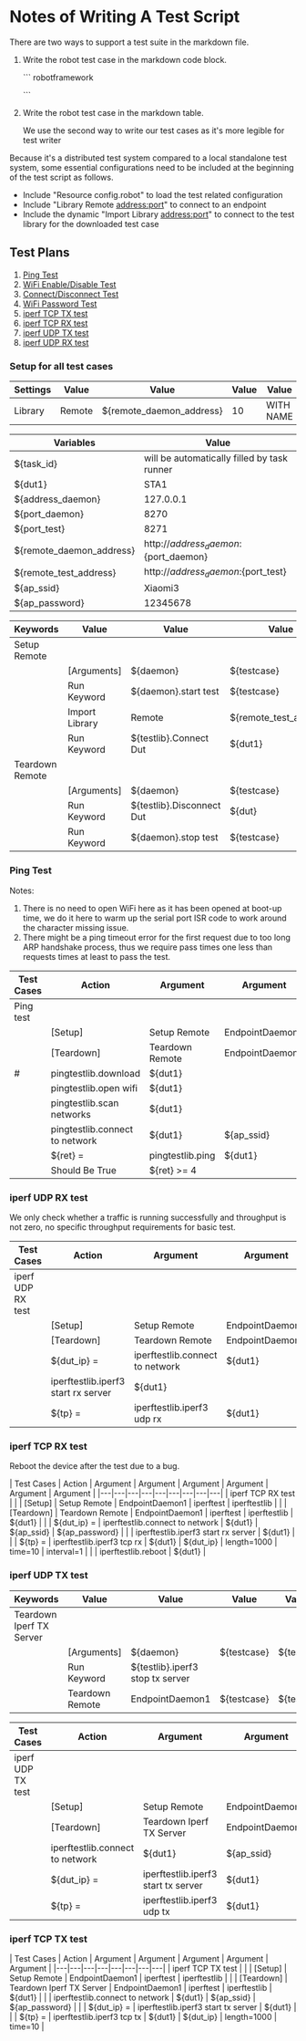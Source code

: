 # Notes of Writing A Test Script

There are two ways to support a test suite in the markdown file.

1. Write the robot test case in the markdown code block.

   \``` robotframework

   \```
2. Write the robot test case in the markdown table.

   We use the second way to write our test cases as it's more legible for test writer

Because it's a distributed test system compared to a local standalone test system, some essential configurations need to be included at the beginning of the test script as follows.

* Include "Resource config.robot" to load the test related configuration
* Include "Library Remote <address:port>" to connect to an endpoint
* Include the dynamic "Import Library <address:port>" to connect to the test library for the downloaded test case

## Test Plans

1. [Ping Test](#Ping_Test)
2. [WiFi Enable/Disable Test](#WiFi_Enable/Disable_Test)
3. [Connect/Disconnect Test](#Connect/Disconnect_Test)
4. [WiFi Password Test](#WiFi_Password_Test)
5. [iperf TCP TX test](#iperf_TCP_TX_test)
6. [iperf TCP RX test](#iperf_TCP_RX_test)
7. [iperf UDP TX test](#iperf_UDP_TX_test)
8. [iperf UDP RX test](#iperf_UDP_RX_test)

### Setup for all test cases

| Settings | Value | Value | Value | Value | Value |
|---|---|---|---|---|---|
| Library | Remote | ${remote_daemon_address} | 10 | WITH NAME | EndpointDaemon1 |

| Variables | Value |
|---|---|
| ${task_id} | will be automatically filled by task runner |
| ${dut1} | STA1 |
| ${address_daemon} | 127.0.0.1 |
| ${port_daemon} | 8270 |
| ${port_test} | 8271 |
| ${remote_daemon_address} | http://${address_daemon}:${port_daemon} |
| ${remote_test_address} | http://${address_daemon}:${port_test} |
| ${ap_ssid} | Xiaomi3 |
| ${ap_password} | 12345678 |

| Keywords | Value | Value | Value | Value | Value |
|---|---|---|---|---|---|
| Setup Remote |
| | [Arguments] | ${daemon} | ${testcase} | ${testlib} |
| | Run Keyword | ${daemon}.start test | ${testcase} | ${task_id} |
| | Import Library | Remote | ${remote_test_address} | WITH NAME | ${testlib} |
| | Run Keyword | ${testlib}.Connect Dut | ${dut1} |
| Teardown Remote |
| | [Arguments] | ${daemon} | ${testcase} | ${testlib} | ${dut} |
| | Run Keyword | ${testlib}.Disconnect Dut | ${dut} |
| | Run Keyword | ${daemon}.stop test | ${testcase} |

### Ping Test

Notes:

1. There is no need to open WiFi here as it has been opened at boot-up time, we do it here to warm up the serial port ISR code to work around the character missing issue.
2. There might be a ping timeout error for the first request due to too long ARP handshake process, thus we require pass times one less than requests times at least to pass the test.

| Test Cases | Action | Argument | Argument | Argument | Argument | Argument |
|---|---|---|---|---|---|---|
| Ping test |
| | [Setup] | Setup Remote | EndpointDaemon1 | pingtest | pingtestlib |
| | [Teardown] | Teardown Remote | EndpointDaemon1 | pingtest | pingtestlib | ${dut1} |
|#| pingtestlib.download | ${dut1} |
| | pingtestlib.open wifi | ${dut1} |
| | pingtestlib.scan networks | ${dut1} |
| | pingtestlib.connect to network | ${dut1} | ${ap_ssid} | ${ap_password} |
| | ${ret} = | pingtestlib.ping | ${dut1} | AP | 5 |
| | Should Be True | ${ret} >= 4 |

### iperf UDP RX test

We only check whether a traffic is running successfully and throughput is not zero, no specific throughput requirements for basic test.

| Test Cases | Action | Argument | Argument | Argument | Argument | Argument | Argument | Argument |
|---|---|---|---|---|---|---|---|---|
| iperf UDP RX test |
| | [Setup] | Setup Remote | EndpointDaemon1 | iperftest | iperftestlib |
| | [Teardown] | Teardown Remote | EndpointDaemon1 | iperftest | iperftestlib | ${dut1} |
| | ${dut_ip} = | iperftestlib.connect to network | ${dut1} | ${ap_ssid} | ${ap_password} |
| | iperftestlib.iperf3 start rx server | ${dut1} |
| | ${tp} = | iperftestlib.iperf3 udp rx | ${dut1} | ${dut_ip} | length=1000 | bandwidth=40M | time=10 | interval=1 |

### iperf TCP RX test
Reboot the device after the test due to a bug.

| Test Cases | Action | Argument | Argument | Argument | Argument | Argument | Argument |
|---|---|---|---|---|---|---|---|---|
| iperf TCP RX test |
| | [Setup] | Setup Remote | EndpointDaemon1 | iperftest | iperftestlib |
| | [Teardown] | Teardown Remote | EndpointDaemon1 | iperftest | iperftestlib | ${dut1} |
| | ${dut_ip} = | iperftestlib.connect to network | ${dut1} | ${ap_ssid} | ${ap_password} |
| | iperftestlib.iperf3 start rx server | ${dut1} |
| | ${tp} = | iperftestlib.iperf3 tcp rx | ${dut1} | ${dut_ip} | length=1000 | time=10 | interval=1 |
| | iperftestlib.reboot | ${dut1} |

### iperf UDP TX test
| Keywords | Value | Value | Value | Value | Value |
|---|---|---|---|---|---|
| Teardown Iperf TX Server |
| | [Arguments] | ${daemon} | ${testcase} | ${testlib} | ${dut} |
| | Run Keyword | ${testlib}.iperf3 stop tx server |
| | Teardown Remote | EndpointDaemon1 | ${testcase} | ${testlib} | ${dut} |

| Test Cases | Action | Argument | Argument | Argument | Argument | Argument | Argument |
|---|---|---|---|---|---|---|---|
| iperf UDP TX test |
| | [Setup] | Setup Remote | EndpointDaemon1 | iperftest | iperftestlib |
| | [Teardown] | Teardown Iperf TX Server | EndpointDaemon1 | iperftest | iperftestlib | ${dut1} |
| | iperftestlib.connect to network | ${dut1} | ${ap_ssid} | ${ap_password} |
| | ${dut_ip} = | iperftestlib.iperf3 start tx server | ${dut1} |
| | ${tp} = | iperftestlib.iperf3 udp tx | ${dut1} | ${dut_ip} | length=1000 | bandwidth=40M | time=10 |

### iperf TCP TX test

| Test Cases | Action | Argument | Argument | Argument | Argument | Argument |
|---|---|---|---|---|---|---|---|
| iperf TCP TX test |
| | [Setup] | Setup Remote | EndpointDaemon1 | iperftest | iperftestlib |
| | [Teardown] | Teardown Iperf TX Server | EndpointDaemon1 | iperftest | iperftestlib | ${dut1} |
| | iperftestlib.connect to network | ${dut1} | ${ap_ssid} | ${ap_password} |
| | ${dut_ip} = | iperftestlib.iperf3 start tx server | ${dut1} |
| | ${tp} = | iperftestlib.iperf3 tcp tx | ${dut1} | ${dut_ip} | length=1000 | time=10 |
